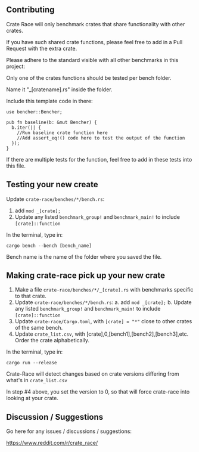 ## Contributing
Crate Race will only benchmark crates that share functionality with other crates.

If you have such shared crate functions, please feel free to add in a Pull Request with the extra crate.

Please adhere to the standard visible with all other benchmarks in this project:

Only one of the crates functions should be tested per bench folder.

Name it "_[cratename].rs" inside the folder.

Include this template code in there:

    use bencher::Bencher;

    pub fn baseline(b: &mut Bencher) {
      b.iter(|| {
        //Run baseline crate function here
        //Add assert_eq!() code here to test the output of the function
      });
    }

If there are multiple tests for the function, feel free to add in these tests into this file.

## Testing your new create

Update `crate-race/benches/*/bench.rs`:

1. add `mod _[crate];`
2. Update any listed `benchmark_group!` and `benchmark_main!` to include `[crate]::function`

In the terminal, type in:

    cargo bench --bench [bench_name]

Bench name is the name of the folder where you saved the file.

## Making crate-race pick up your new crate

1. Make a file `crate-race/benches/*/_[crate].rs` with benchmarks specific to that crate.
2. Update `crate-race/benches/*/bench.rs`:
  a. add `mod _[crate];`
  b. Update any listed `benchmark_group!` and `benchmark_main!` to include `[crate]::function`
3. Update `crate-race/Cargo.toml`, with `[crate] = "*"` close to other crates of the same bench.
4. Update `crate_list.csv`, with [crate],0,[bench1],[bench2],[bench3],etc. Order the crate alphabetically.

In the terminal, type in:

    cargo run --release

Crate-Race will detect changes based on crate versions differing from what's in `crate_list.csv`

In step #4 above, you set the version to 0, so that will force crate-race into looking at your crate.

## Discussion / Suggestions
Go here for any issues / discussions / suggestions:

https://www.reddit.com/r/crate_race/
